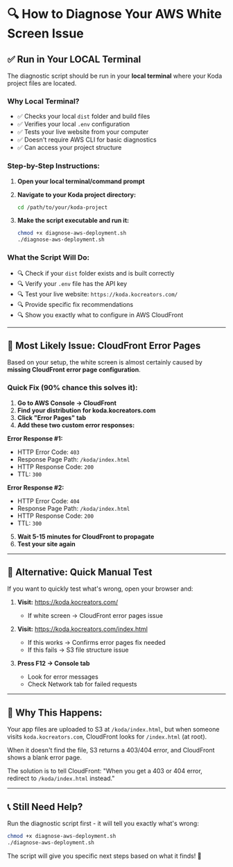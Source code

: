 # 🔍 How to Diagnose Your AWS White Screen Issue

## ✅ **Run in Your LOCAL Terminal**

The diagnostic script should be run in your **local terminal** where your Koda project files are located.

### **Why Local Terminal?**
- ✅ Checks your local `dist` folder and build files
- ✅ Verifies your local `.env` configuration  
- ✅ Tests your live website from your computer
- ✅ Doesn't require AWS CLI for basic diagnostics
- ✅ Can access your project structure

### **Step-by-Step Instructions:**

1. **Open your local terminal/command prompt**
2. **Navigate to your Koda project directory:**
   ```bash
   cd /path/to/your/koda-project
   ```

3. **Make the script executable and run it:**
   ```bash
   chmod +x diagnose-aws-deployment.sh
   ./diagnose-aws-deployment.sh
   ```

### **What the Script Will Do:**
- 🔍 Check if your `dist` folder exists and is built correctly
- 🔍 Verify your `.env` file has the API key
- 🔍 Test your live website: `https://koda.kocreators.com/`
- 🔍 Provide specific fix recommendations
- 🔍 Show you exactly what to configure in AWS CloudFront

---

## 🚨 **Most Likely Issue: CloudFront Error Pages**

Based on your setup, the white screen is almost certainly caused by **missing CloudFront error page configuration**.

### **Quick Fix (90% chance this solves it):**

1. **Go to AWS Console → CloudFront**
2. **Find your distribution for koda.kocreators.com**
3. **Click "Error Pages" tab**
4. **Add these two custom error responses:**

**Error Response #1:**
- HTTP Error Code: `403`
- Response Page Path: `/koda/index.html`
- HTTP Response Code: `200`
- TTL: `300`

**Error Response #2:**
- HTTP Error Code: `404` 
- Response Page Path: `/koda/index.html`
- HTTP Response Code: `200`
- TTL: `300`

5. **Wait 5-15 minutes for CloudFront to propagate**
6. **Test your site again**

---

## 🔧 **Alternative: Quick Manual Test**

If you want to quickly test what's wrong, open your browser and:

1. **Visit:** https://koda.kocreators.com/
   - If white screen → CloudFront error pages issue
   
2. **Visit:** https://koda.kocreators.com/index.html  
   - If this works → Confirms error pages fix needed
   - If this fails → S3 file structure issue

3. **Press F12 → Console tab**
   - Look for error messages
   - Check Network tab for failed requests

---

## 🎯 **Why This Happens:**

Your app files are uploaded to S3 at `/koda/index.html`, but when someone visits `koda.kocreators.com`, CloudFront looks for `/index.html` (at root). 

When it doesn't find the file, S3 returns a 403/404 error, and CloudFront shows a blank error page.

The solution is to tell CloudFront: "When you get a 403 or 404 error, redirect to `/koda/index.html` instead."

---

## 📞 **Still Need Help?**

Run the diagnostic script first - it will tell you exactly what's wrong:

```bash
chmod +x diagnose-aws-deployment.sh
./diagnose-aws-deployment.sh
```

The script will give you specific next steps based on what it finds! 🚀